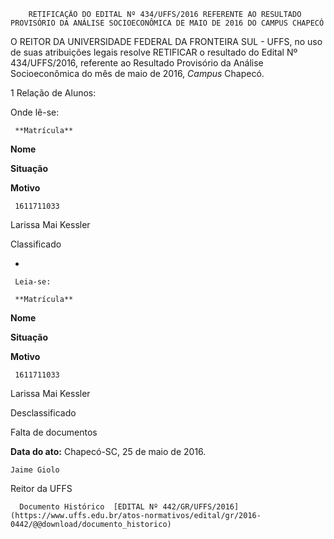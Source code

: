         RETIFICAÇÃO DO EDITAL Nº 434/UFFS/2016 REFERENTE AO RESULTADO PROVISÓRIO DA ANÁLISE SOCIOECONÔMICA DE MAIO DE 2016 DO CAMPUS CHAPECÓ  

O REITOR DA UNIVERSIDADE FEDERAL DA FRONTEIRA SUL - UFFS, no uso de suas atribuições legais resolve RETIFICAR o resultado do Edital Nº 434/UFFS/2016, referente ao Resultado Provisório da Análise Socioeconômica do mês de maio de 2016, *Campus* Chapecó.

 1 Relação de Alunos:

 Onde lê-se:

     **Matrícula**

   **Nome**

   **Situação** 

   **Motivo**

     1611711033

   Larissa Mai Kessler

   Classificado

   - 

     Leia-se:

     **Matrícula**

   **Nome**

   **Situação** 

   **Motivo**

     1611711033

   Larissa Mai Kessler

   Desclassificado

   Falta de documentos

      

   **Data do ato:** Chapecó-SC, 25 de maio de 2016.   
 

    Jaime Giolo   
 Reitor da UFFS 

      Documento Histórico  [EDITAL Nº 442/GR/UFFS/2016](https://www.uffs.edu.br/atos-normativos/edital/gr/2016-0442/@@download/documento_historico)     
      